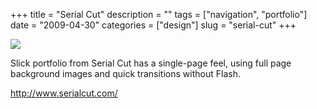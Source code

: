 +++
title = "Serial Cut"
description = ""
tags = ["navigation", "portfolio"]
date = "2009-04-30"
categories = ["design"]
slug = "serial-cut"
+++


 

  <div id="screens-thumbs" class="clearfix">
    <div class="txt-center" id="design-submission"><a href="http://www.serialcut.com/"><img id='bluga-thumbnail-1585' class='bluga-thumbnail large' src='http://media.konigi.com/bluga/
wt49f9a6d9d3d35_0.jpg'/></a></div>  
  </div>   
<p>Slick portfolio from Serial Cut has a single-page feel, using full page background images and quick transitions without Flash.</p>
<p><a href="http://www.serialcut.com/">http://www.serialcut.com/</a></p>




